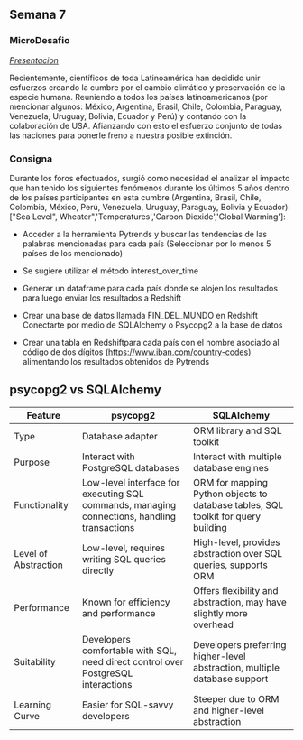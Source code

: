 ## Semana 7
### MicroDesafio
_[Presentacion](https://docs.google.com/presentation/d/e/2PACX-1vQ8QsB2QqcNWIBV6dOsB2Ay7xKgChfApjVwA1XXkf6R99RJ6aanyXs-rUQ5ulw6Eg/pub?start=false&loop=false&delayms=3000)_

Recientemente, científicos de toda Latinoamérica han decidido unir esfuerzos creando la cumbre por el cambio climático y preservación de la especie humana. Reuniendo a todos los países latinoamericanos (por mencionar algunos: México, Argentina, Brasil, Chile, Colombia, Paraguay, Venezuela, Uruguay, Bolivia, Ecuador y Perú) y contando con la colaboración de USA.
Afianzando con esto el esfuerzo conjunto de todas las naciones para ponerle freno a nuestra posible extinción.


### Consigna

Durante los foros efectuados, surgió como necesidad el analizar el impacto que han tenido los siguientes fenómenos durante los últimos 5 años dentro de los países participantes en esta cumbre (Argentina, Brasil, Chile, Colombia, México, Perú, Venezuela, Uruguay, Paraguay, Bolivia y Ecuador): ["Sea Level", Wheater",'Temperatures','Carbon Dioxide','Global Warming']: 

* Acceder a la herramienta Pytrends y buscar las tendencias de las palabras mencionadas para cada país (Seleccionar por lo menos 5 países de los mencionado)

* Se sugiere utilizar el método interest_over_time

* Generar un dataframe para cada país donde se alojen los resultados para luego enviar los resultados a Redshift
* Crear una base de datos llamada FIN_DEL_MUNDO en Redshift
Conectarte por medio de SQLAlchemy o Psycopg2 a la base de datos
* Crear una tabla en Redshiftpara cada país con el nombre asociado al código de dos dígitos (https://www.iban.com/country-codes)  alimentando los resultados obtenidos de Pytrends 


## psycopg2 vs SQLAlchemy

| Feature         | psycopg2                                    | SQLAlchemy                                          |
|-----------------|---------------------------------------------|-----------------------------------------------------|
| Type            | Database adapter                            | ORM library and SQL toolkit                        |
| Purpose         | Interact with PostgreSQL databases         | Interact with multiple database engines             |
| Functionality   | Low-level interface for executing SQL commands, managing connections, handling transactions | ORM for mapping Python objects to database tables, SQL toolkit for query building |
| Level of Abstraction | Low-level, requires writing SQL queries directly | High-level, provides abstraction over SQL queries, supports ORM |
| Performance     | Known for efficiency and performance      | Offers flexibility and abstraction, may have slightly more overhead |
| Suitability     | Developers comfortable with SQL, need direct control over PostgreSQL interactions | Developers preferring higher-level abstraction, multiple database support |
| Learning Curve  | Easier for SQL-savvy developers            | Steeper due to ORM and higher-level abstraction    |

